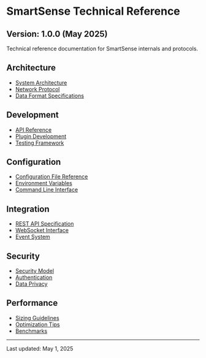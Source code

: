 # SmartSense Technical Reference

## Version: 1.0.0 (May 2025)

Technical reference documentation for SmartSense internals and protocols.

## Architecture

- [System Architecture](../architecture.md)
- [Network Protocol](network_protocol.md)
- [Data Format Specifications](data_formats.md)

## Development

- [API Reference](../api/index.md)
- [Plugin Development](plugin_development.md)
- [Testing Framework](testing_framework.md)

## Configuration

- [Configuration File Reference](config_reference.md)
- [Environment Variables](environment_vars.md)
- [Command Line Interface](cli_reference.md)

## Integration

- [REST API Specification](rest_api.md)
- [WebSocket Interface](websocket.md)
- [Event System](events.md)

## Security

- [Security Model](security_model.md)
- [Authentication](authentication.md)
- [Data Privacy](data_privacy.md)

## Performance

- [Sizing Guidelines](sizing_guidelines.md)
- [Optimization Tips](optimization.md)
- [Benchmarks](benchmarks.md)

---

Last updated: May 1, 2025
